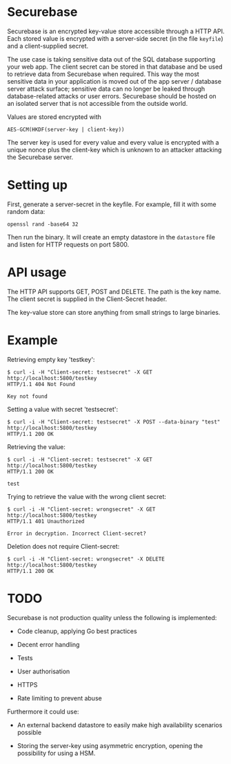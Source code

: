 Securebase
==========

Securebase is an encrypted key-value store accessible through a HTTP API. Each
stored value is encrypted with a server-side secret (in the file `keyfile`) and
a client-supplied secret.

The use case is taking sensitive data out of the SQL database supporting your
web app. The client secret can be stored in that database and be used to
retrieve data from Securebase when required. This way the most sensitive data
in your application is moved out of the app server / database server attack
surface; sensitive data can no longer be leaked through database-related
attacks or user errors. Securebase should be hosted on an isolated server that
is not accessible from the outside world.

Values are stored encrypted with

    AES-GCM(HKDF(server-key | client-key))

The server key is used for every value and every value is encrypted with a
unique nonce plus the client-key which is unknown to an attacker attacking
the Securebase server.

Setting up
==========

First, generate a server-secret in the keyfile. For example, fill it with some
random data:

    openssl rand -base64 32

Then run the binary. It will create an empty datastore in the `datastore` file
and listen for HTTP requests on port 5800.

API usage
=========

The HTTP API supports GET, POST and DELETE. The path is the key name. The
client secret is supplied in the Client-Secret header.

The key-value store can store anything from small strings to large binaries.

Example
=======

Retrieving empty key 'testkey':

    $ curl -i -H "Client-secret: testsecret" -X GET http://localhost:5800/testkey
    HTTP/1.1 404 Not Found

    Key not found

Setting a value with secret 'testsecret':
 
    $ curl -i -H "Client-secret: testsecret" -X POST --data-binary "test" http://localhost:5800/testkey
    HTTP/1.1 200 OK

Retrieving the value:

    $ curl -i -H "Client-secret: testsecret" -X GET http://localhost:5800/testkey
    HTTP/1.1 200 OK

    test

Trying to retrieve the value with the wrong client secret:

    $ curl -i -H "Client-secret: wrongsecret" -X GET http://localhost:5800/testkey
    HTTP/1.1 401 Unauthorized

    Error in decryption. Incorrect Client-secret?

Deletion does not require Client-secret:

    $ curl -i -H "Client-secret: wrongsecret" -X DELETE http://localhost:5800/testkey
    HTTP/1.1 200 OK

TODO
====

Securebase is not production quality unless the following is implemented:

* Code cleanup, applying Go best practices

* Decent error handling

* Tests

* User authorisation

* HTTPS

* Rate limiting to prevent abuse

Furthermore it could use:

* An external backend datastore to easily make high availability scenarios possible

* Storing the server-key using asymmetric encryption, opening the possibility
  for using a HSM.

